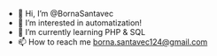 - 👋 Hi, I’m @BornaSantavec
- 👀 I’m interested in automatization!
- 🌱 I’m currently learning PHP & SQL
- 📫 How to reach me borna.santavec124@gmail.com

<!---
BornaSantavec/BornaSantavec is a ✨ special ✨ repository because its `README.md` (this file) appears on your GitHub profile.
You can click the Preview link to take a look at your changes.
--->
